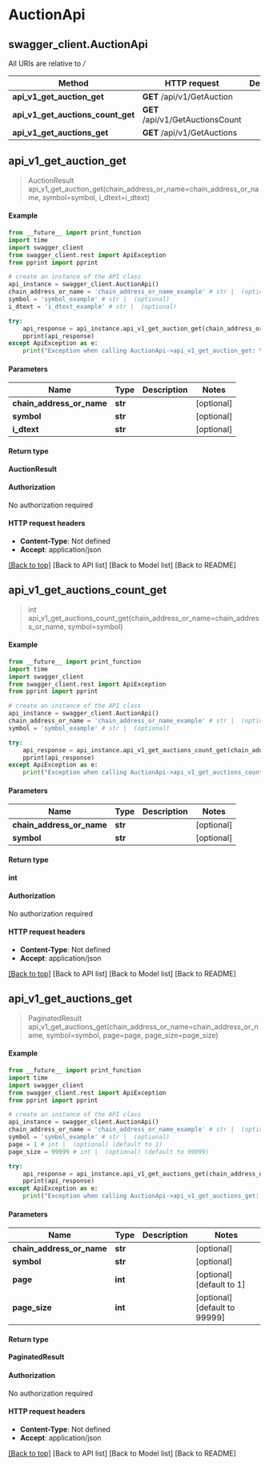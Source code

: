 # AuctionApi

## swagger\_client.AuctionApi

All URIs are relative to _/_

| Method                                 | HTTP request                     | Description |
| -------------------------------------- | -------------------------------- | ----------- |
| **api\_v1\_get\_auction\_get**         | **GET** /api/v1/GetAuction       |             |
| **api\_v1\_get\_auctions\_count\_get** | **GET** /api/v1/GetAuctionsCount |             |
| **api\_v1\_get\_auctions\_get**        | **GET** /api/v1/GetAuctions      |             |

## **api\_v1\_get\_auction\_get**

> AuctionResult api\_v1\_get\_auction\_get(chain\_address\_or\_name=chain\_address\_or\_name, symbol=symbol, i\_dtext=i\_dtext)

#### Example

```python
from __future__ import print_function
import time
import swagger_client
from swagger_client.rest import ApiException
from pprint import pprint

# create an instance of the API class
api_instance = swagger_client.AuctionApi()
chain_address_or_name = 'chain_address_or_name_example' # str |  (optional)
symbol = 'symbol_example' # str |  (optional)
i_dtext = 'i_dtext_example' # str |  (optional)

try:
    api_response = api_instance.api_v1_get_auction_get(chain_address_or_name=chain_address_or_name, symbol=symbol, i_dtext=i_dtext)
    pprint(api_response)
except ApiException as e:
    print("Exception when calling AuctionApi->api_v1_get_auction_get: %s\n" % e)
```

#### Parameters

| Name                         | Type    | Description | Notes       |
| ---------------------------- | ------- | ----------- | ----------- |
| **chain\_address\_or\_name** | **str** |             | \[optional] |
| **symbol**                   | **str** |             | \[optional] |
| **i\_dtext**                 | **str** |             | \[optional] |

#### Return type

**AuctionResult**

#### Authorization

No authorization required

#### HTTP request headers

* **Content-Type**: Not defined
* **Accept**: application/json

[\[Back to top\]](broken-reference) \[Back to API list] \[Back to Model list] \[Back to README]

## **api\_v1\_get\_auctions\_count\_get**

> int api\_v1\_get\_auctions\_count\_get(chain\_address\_or\_name=chain\_address\_or\_name, symbol=symbol)

#### Example

```python
from __future__ import print_function
import time
import swagger_client
from swagger_client.rest import ApiException
from pprint import pprint

# create an instance of the API class
api_instance = swagger_client.AuctionApi()
chain_address_or_name = 'chain_address_or_name_example' # str |  (optional)
symbol = 'symbol_example' # str |  (optional)

try:
    api_response = api_instance.api_v1_get_auctions_count_get(chain_address_or_name=chain_address_or_name, symbol=symbol)
    pprint(api_response)
except ApiException as e:
    print("Exception when calling AuctionApi->api_v1_get_auctions_count_get: %s\n" % e)
```

#### Parameters

| Name                         | Type    | Description | Notes       |
| ---------------------------- | ------- | ----------- | ----------- |
| **chain\_address\_or\_name** | **str** |             | \[optional] |
| **symbol**                   | **str** |             | \[optional] |

#### Return type

**int**

#### Authorization

No authorization required

#### HTTP request headers

* **Content-Type**: Not defined
* **Accept**: application/json

[\[Back to top\]](broken-reference) \[Back to API list] \[Back to Model list] \[Back to README]

## **api\_v1\_get\_auctions\_get**

> PaginatedResult api\_v1\_get\_auctions\_get(chain\_address\_or\_name=chain\_address\_or\_name, symbol=symbol, page=page, page\_size=page\_size)

#### Example

```python
from __future__ import print_function
import time
import swagger_client
from swagger_client.rest import ApiException
from pprint import pprint

# create an instance of the API class
api_instance = swagger_client.AuctionApi()
chain_address_or_name = 'chain_address_or_name_example' # str |  (optional)
symbol = 'symbol_example' # str |  (optional)
page = 1 # int |  (optional) (default to 1)
page_size = 99999 # int |  (optional) (default to 99999)

try:
    api_response = api_instance.api_v1_get_auctions_get(chain_address_or_name=chain_address_or_name, symbol=symbol, page=page, page_size=page_size)
    pprint(api_response)
except ApiException as e:
    print("Exception when calling AuctionApi->api_v1_get_auctions_get: %s\n" % e)
```

#### Parameters

| Name                         | Type    | Description | Notes                           |
| ---------------------------- | ------- | ----------- | ------------------------------- |
| **chain\_address\_or\_name** | **str** |             | \[optional]                     |
| **symbol**                   | **str** |             | \[optional]                     |
| **page**                     | **int** |             | \[optional] \[default to 1]     |
| **page\_size**               | **int** |             | \[optional] \[default to 99999] |

#### Return type

**PaginatedResult**

#### Authorization

No authorization required

#### HTTP request headers

* **Content-Type**: Not defined
* **Accept**: application/json

[\[Back to top\]](broken-reference) \[Back to API list] \[Back to Model list] \[Back to README]
